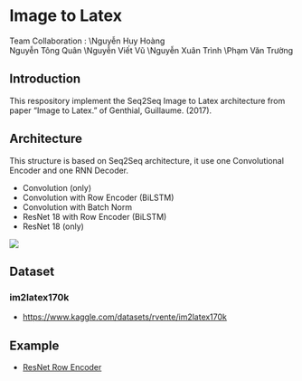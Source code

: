 # Image to Latex

Team Collaboration :
\\Nguyễn Huy Hoàng
<br/>Nguyễn Tông Quân
\\Nguyễn Viết Vũ 
\\Nguyễn Xuân Trình
\\Phạm Văn Trường

## Introduction

This respository implement the Seq2Seq Image to Latex architecture from paper “Image to Latex.” of Genthial, Guillaume. (2017).

## Architecture

This structure is based on Seq2Seq architecture, it use one Convolutional Encoder and one RNN Decoder.

- Convolution (only)
- Convolution with Row Encoder (BiLSTM)
- Convolution with Batch Norm
- ResNet 18 with Row Encoder (BiLSTM)
- ResNet 18 (only)


<div>
    <image src="https://deforani.sirv.com/Images/Github/Image2Latex/image2latex.png" />
</div>

## Dataset
### im2latex170k
- https://www.kaggle.com/datasets/rvente/im2latex170k

## Example
- <a href="https://www.kaggle.com/code/tuannguyenvananh/image2latex-resnetbilstm-lstm">ResNet Row Encoder</a>
